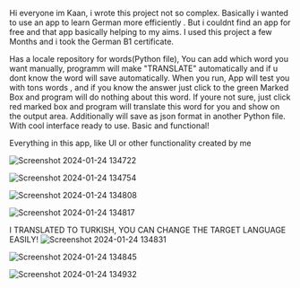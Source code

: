Hi everyone im Kaan, i wrote this project not so complex. 
Basically i wanted to use an app to learn German more efficiently . But i couldnt find an app for free and that app basically helping to my aims.
I used this project a few Months and i took the German B1 certificate.

Has a locale repository for words(Python file), You can add which word you want manually, programm will make "TRANSLATE" automatically and if u dont know the word will save automatically. When you run, App will test you with tons words , and if you know the answer just click to the green Marked Box and program will do nothing about this word.
If youre not sure, just click red marked box and program will translate this word for you and show on the output area. Additionally will save as json format in another Python file. 
With cool interface ready to use. Basic and functional!

Everything in this app, like UI or other functionality created by me



![Screenshot 2024-01-24 134722](https://github.com/gacmalony/QuizApp1/assets/154236584/4ab74b6d-9281-47e5-8c01-51537aaa26dc)


![Screenshot 2024-01-24 134754](https://github.com/gacmalony/QuizApp1/assets/154236584/b3ebdbe7-ed89-4dd9-8b5f-80e2f7016737)


![Screenshot 2024-01-24 134808](https://github.com/gacmalony/QuizApp1/assets/154236584/c9ffd481-19f9-4fcd-b575-783c648f0323)


![Screenshot 2024-01-24 134817](https://github.com/gacmalony/QuizApp1/assets/154236584/bb9efeba-7f10-4458-9b42-e02630b77976)


I TRANSLATED TO TURKISH, YOU CAN CHANGE THE TARGET LANGUAGE EASILY!
![Screenshot 2024-01-24 134831](https://github.com/gacmalony/QuizApp1/assets/154236584/c440ecfb-b8ef-4db2-b4a2-28cf58375e33)


![Screenshot 2024-01-24 134845](https://github.com/gacmalony/QuizApp1/assets/154236584/a7df704f-d228-4d72-9de6-bd2b44919940)


![Screenshot 2024-01-24 134932](https://github.com/gacmalony/QuizApp1/assets/154236584/9ae7281c-2bf6-4c92-92ab-e7a6be6fc0e3)
